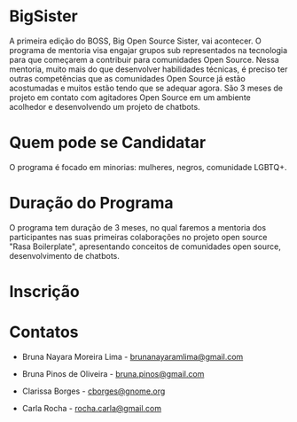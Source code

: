 # BigSister


A primeira edição do BOSS, Big Open Source Sister, vai acontecer. O programa de mentoria visa engajar grupos sub representados na tecnologia para que começarem a contribuir para comunidades Open Source. Nessa mentoria, muito mais do que desenvolver habilidades técnicas, é preciso ter outras competências que as comunidades Open Source já estão acostumadas e muitos estão tendo que se adequar agora. São 3 meses de projeto em contato com agitadores Open Source em um ambiente acolhedor e desenvolvendo um projeto de chatbots.  

# Quem pode se Candidatar


O programa é focado em minorias: mulheres, negros, comunidade LGBTQ+. 


# Duração do Programa

O programa tem duração de 3 meses, no qual faremos a mentoria dos participantes nas suas primeiras colaborações no projeto open source "Rasa Boilerplate", apresentando conceitos de comunidades open source, desenvolvimento de chatbots.

# Inscrição


# Contatos

- Bruna Nayara Moreira Lima - brunanayaramlima@gmail.com

- Bruna Pinos de Oliveira - bruna.pinos@gmail.com

- Clarissa Borges - cborges@gnome.org

- Carla Rocha - rocha.carla@gmail.com



